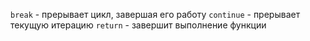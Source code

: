 `break` - прерывает цикл, завершая его работу
`continue` - прерывает текущую итерацию
`return` - завершит выполнение функции
